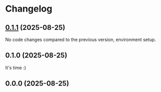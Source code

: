 # Changelog

## [0.1.1](https://github.com/MorevM/stylelint-plugin/compare/v0.1.0...v0.1.1) (2025-08-25)

No code changes compared to the previous version, environment setup.

## 0.1.0 (2025-08-25)

It's time :)

## 0.0.0 (2025-08-25)
